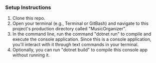 ### Setup Instructions

1. Clone this repo.
2. Open your terminal (e.g., Terminal or GitBash) and navigate to this project's production directory called "MusicOrganizer".
3. In the command line, run the command "dotnet run" to compile and execute the console application. Since this is a console application, you'll interact with it through text commands in your terminal.
4. Optionally, you can run "dotnet build" to compile this console app without running it.